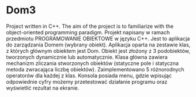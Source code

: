 # Dom3
Project written in C++. The aim of the project is to familiarize with the object-oriented programming paradigm.
Projekt napisany w ramach przedmiotu PROGRAMOWANIE OBIEKTOWE w języku C++. Jest to aplikacja do zarządzania Domem (wybrany obiekt). 
Aplikacja oparta na zestawie klas, z których głównym obiektem jest Dom. Obiekt jest złożony z 3 podobiektów, tworzonych dynamicznie lub automatycznie.
Klasa główna zawiera mechanizm zliczania stworzonych obiektów (statyczne pole i statyczna metoda zwracająca liczbę obiektów).
Zaimplementowano 5 różnorodnych operatorów dla każdej z klas. 
Konsola posiada menu, gdzie wpisując odpowiednie cyfry możemy przetestować działanie programu oraz wyświetlić rezultat na ekranie.
